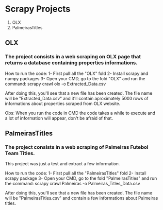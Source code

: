 # Scrapy Projects
1. OLX
2. PalmeirasTitles

## OLX 

### The project consists in a web scraping on OLX page that returns a database containing properties informations.

How to run the code:
1- First pull all the "OLX" fold
2- Install scrapy and numpy packages
3- Open your CMD, go to the fold "OLX" and run the command: scrapy crawl olx -o Extracted_Data.csv

After doing this, you'll see that a new file has been created. The file name will be "Extracted_Data.csv" and it'll contain aproximately 5000 rows of informations about properties scraped from OLX website.

Obs: When you run the code in CMD the code takes a while to execute and a lot of information will appear, don't be afraid of that.

## PalmeirasTitles

### The project consists in a web scraping of Palmeiras Futebol Team Titles.

This project was just a test and extract a few information.

How to run the code:
1- First pull all the "PalmeirasTitles" fold
2- Install scrapy package
3- Open your CMD, go to the fold "PalmeirasTitles" and run the command: scrapy crawl Palmeiras -o Palmeiras_Titles_Data.csv

After doing this, you'll see that a new file has been created. The file name will be "PalmeirasTitles.csv" and contain a few informations about Palmeiras titles.